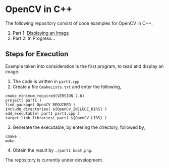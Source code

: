 # OpenCV in C++

The following repository consist of code examples for OpenCV in C++.

1. Part 1: [Displaying an Image](part.cpp)
2. Part 2: In Progress...

## Steps for Execution

Example taken into consideration is the first program, to read and display an image.
1. The code is written in `part1.cpp`
2. Create a file `CmakeLists.txt` and enter the following,
```
cmake_minimum_required(VERSION 2.8)
project( part1 )
find_package( OpenCV REQUIRED )
include_directories( ${OpenCV_INCLUDE_DIRS} )
add_executable( part1 part1.cpp )
target_link_libraries( part1 ${OpenCV_LIBS} )
```
3. Generate the executable, by entering the directory, followed by,
```
cmake .
make
```
4. Obtain the result by `./part1 boat.png`.

The repository is currently under development.
